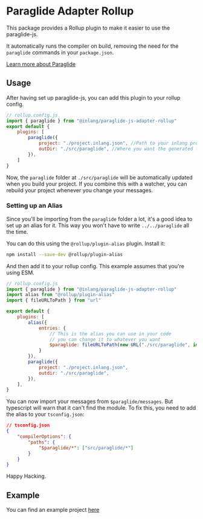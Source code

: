 # Paraglide Adapter Rollup

This package provides a Rollup plugin to make it easier to use the paraglide-js.

It automatically runs the compiler on build, removing the
need for the `paraglide` commands in your `package.json`.

[Learn more about Paraglide](https://github.com/inlang/monorepo/tree/main/inlang/source-code/paraglide/paraglide-js)

## Usage
After having set up paraglide-js, you can add this plugin to your rollup config.

```js
// rollup.config.js
import { paraglide } from "@inlang/paraglide-js-adapter-rollup"
export default {
	plugins: [
		paraglide({
			project: "./project.inlang.json", //Path to your inlang project file
			outDir: "./src/paraglide", //Where you want the generated files to be placed
		}),
	]
}
```

Now, the `paraglide` folder at `./src/paraglide` will be automatically updated when you build your project. If you combine this with a watcher, you can rebuild your project whenever you change your messages.

### Setting up an Alias

Since you'll be importing from the `paraglide` folder a lot, it's a good idea to set up an alias for it. This way you won't have to write `../../paraglide` all the time.


You can do this using the `@rollup/plugin-alias` plugin. Install it:

```bash
npm install --save-dev @rollup/plugin-alias
```

And then add it to your rollup config. This example assumes that you're using ESM.

```js
// rollup.config.js
import { paraglide } from "@inlang/paraglide-js-adapter-rollup"
import alias from "@rollup/plugin-alias"
import { fileURLToPath } from "url"

export default {
	plugins: [
		alias({
			entries: {
				// This is the alias you can use in your code
				// you can change it to whatever you want
				$paraglide: fileURLToPath(new URL("./src/paraglide", import.meta.url))
			}
		}),
		paraglide({
			project: "./project.inlang.json",
			outdir: "./src/paraglide",
		}),
	],
}
```

You can now import your messages from `$paraglide/messages`. But typescript will warn that it can't find the module. To fix this, you need to add the alias to your `tsconfig.json`:

```json
// tsconfig.json
{
	"compilerOptions": {
		"paths": {
			"$paraglide/*": ["src/paraglide/*"]
		}
	}
}
```

Happy Hacking.

## Example

You can find an example project [here](https://github.com/inlang/monorepo/tree/main/inlang/source-code/paraglide/paraglide-js-adapter-rollup/example)